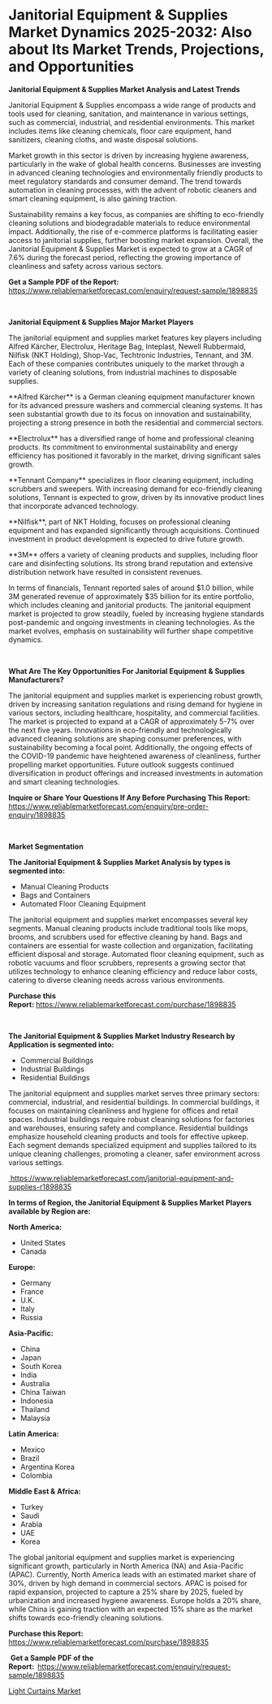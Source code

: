 <p><h1>Janitorial Equipment & Supplies Market Dynamics 2025-2032: Also about Its Market Trends, Projections, and Opportunities</h1></p><p><strong>Janitorial Equipment & Supplies Market Analysis and Latest Trends</strong></p>
<p><p>Janitorial Equipment & Supplies encompass a wide range of products and tools used for cleaning, sanitation, and maintenance in various settings, such as commercial, industrial, and residential environments. This market includes items like cleaning chemicals, floor care equipment, hand sanitizers, cleaning cloths, and waste disposal solutions. </p><p>Market growth in this sector is driven by increasing hygiene awareness, particularly in the wake of global health concerns. Businesses are investing in advanced cleaning technologies and environmentally friendly products to meet regulatory standards and consumer demand. The trend towards automation in cleaning processes, with the advent of robotic cleaners and smart cleaning equipment, is also gaining traction. </p><p>Sustainability remains a key focus, as companies are shifting to eco-friendly cleaning solutions and biodegradable materials to reduce environmental impact. Additionally, the rise of e-commerce platforms is facilitating easier access to janitorial supplies, further boosting market expansion. Overall, the Janitorial Equipment & Supplies Market is expected to grow at a CAGR of 7.6% during the forecast period, reflecting the growing importance of cleanliness and safety across various sectors.</p></p>
<p><strong>Get a Sample PDF of the Report:&nbsp;</strong> <a href="https://www.reliablemarketforecast.com/enquiry/request-sample/1898835?utm_campaign=3089&utm_medium=2&utm_source=Github&utm_content=ia&utm_term=08042025&utm_id=janitorial-equipment-supplies">https://www.reliablemarketforecast.com/enquiry/request-sample/1898835</a></p>
<p>&nbsp;</p>
<p><strong>Janitorial Equipment & Supplies Major Market Players</strong></p>
<p><p>The janitorial equipment and supplies market features key players including Alfred Kärcher, Electrolux, Heritage Bag, Inteplast, Newell Rubbermaid, Nilfisk (NKT Holding), Shop-Vac, Techtronic Industries, Tennant, and 3M. Each of these companies contributes uniquely to the market through a variety of cleaning solutions, from industrial machines to disposable supplies.</p><p>**Alfred Kärcher** is a German cleaning equipment manufacturer known for its advanced pressure washers and commercial cleaning systems. It has seen substantial growth due to its focus on innovation and sustainability, projecting a strong presence in both the residential and commercial sectors.</p><p>**Electrolux** has a diversified range of home and professional cleaning products. Its commitment to environmental sustainability and energy efficiency has positioned it favorably in the market, driving significant sales growth.</p><p>**Tennant Company** specializes in floor cleaning equipment, including scrubbers and sweepers. With increasing demand for eco-friendly cleaning solutions, Tennant is expected to grow, driven by its innovative product lines that incorporate advanced technology.</p><p>**Nilfisk**, part of NKT Holding, focuses on professional cleaning equipment and has expanded significantly through acquisitions. Continued investment in product development is expected to drive future growth.</p><p>**3M** offers a variety of cleaning products and supplies, including floor care and disinfecting solutions. Its strong brand reputation and extensive distribution network have resulted in consistent revenues.</p><p>In terms of financials, Tennant reported sales of around $1.0 billion, while 3M generated revenue of approximately $35 billion for its entire portfolio, which includes cleaning and janitorial products. The janitorial equipment market is projected to grow steadily, fueled by increasing hygiene standards post-pandemic and ongoing investments in cleaning technologies. As the market evolves, emphasis on sustainability will further shape competitive dynamics.</p></p>
<p>&nbsp;</p>
<p><strong>What Are The Key Opportunities For Janitorial Equipment & Supplies Manufacturers?</strong></p>
<p><p>The janitorial equipment and supplies market is experiencing robust growth, driven by increasing sanitation regulations and rising demand for hygiene in various sectors, including healthcare, hospitality, and commercial facilities. The market is projected to expand at a CAGR of approximately 5-7% over the next five years. Innovations in eco-friendly and technologically advanced cleaning solutions are shaping consumer preferences, with sustainability becoming a focal point. Additionally, the ongoing effects of the COVID-19 pandemic have heightened awareness of cleanliness, further propelling market opportunities. Future outlook suggests continued diversification in product offerings and increased investments in automation and smart cleaning technologies.</p></p>
<p><strong>Inquire or Share Your Questions If Any Before Purchasing This Report:</strong> <a href="https://www.reliablemarketforecast.com/enquiry/pre-order-enquiry/1898835?utm_campaign=3089&utm_medium=2&utm_source=Github&utm_content=ia&utm_term=08042025&utm_id=janitorial-equipment-supplies">https://www.reliablemarketforecast.com/enquiry/pre-order-enquiry/1898835</a></p>
<p>&nbsp;</p>
<p><strong>Market Segmentation</strong></p>
<p><strong>The Janitorial Equipment & Supplies Market Analysis by types is segmented into:</strong></p>
<p><ul><li>Manual Cleaning Products</li><li>Bags and Containers</li><li>Automated Floor Cleaning Equipment</li></ul></p>
<p><p>The janitorial equipment and supplies market encompasses several key segments. Manual cleaning products include traditional tools like mops, brooms, and scrubbers used for effective cleaning by hand. Bags and containers are essential for waste collection and organization, facilitating efficient disposal and storage. Automated floor cleaning equipment, such as robotic vacuums and floor scrubbers, represents a growing sector that utilizes technology to enhance cleaning efficiency and reduce labor costs, catering to diverse cleaning needs across various environments.</p></p>
<p><strong>Purchase this Report:&nbsp;</strong><a href="https://www.reliablemarketforecast.com/purchase/1898835?utm_campaign=3089&utm_medium=2&utm_source=Github&utm_content=ia&utm_term=08042025&utm_id=janitorial-equipment-supplies">https://www.reliablemarketforecast.com/purchase/1898835</a></p>
<p>&nbsp;</p>
<p><strong>The Janitorial Equipment & Supplies Market Industry Research by Application is segmented into:</strong></p>
<p><ul><li>Commercial Buildings</li><li>Industrial Buildings</li><li>Residential Buildings</li></ul></p>
<p><p>The janitorial equipment and supplies market serves three primary sectors: commercial, industrial, and residential buildings. In commercial buildings, it focuses on maintaining cleanliness and hygiene for offices and retail spaces. Industrial buildings require robust cleaning solutions for factories and warehouses, ensuring safety and compliance. Residential buildings emphasize household cleaning products and tools for effective upkeep. Each segment demands specialized equipment and supplies tailored to its unique cleaning challenges, promoting a cleaner, safer environment across various settings.</p></p>
<p><a href="https://www.reliablemarketforecast.com/janitorial-equipment-and-supplies-r1898835?utm_campaign=3089&utm_medium=2&utm_source=Github&utm_content=ia&utm_term=08042025&utm_id=janitorial-equipment-supplies">&nbsp;https://www.reliablemarketforecast.com/janitorial-equipment-and-supplies-r1898835</a></p>
<p><strong>In terms of Region, the Janitorial Equipment & Supplies Market Players available by Region are:</strong></p>
<p>
    <p> <strong> North America: </strong>
        <ul>
            <li>United States</li>
            <li>Canada</li>
        </ul>
        </p> 
    <p> <strong> Europe: </strong>
        <ul>
            <li>Germany</li>
            <li>France</li>
            <li>U.K.</li>
            <li>Italy</li>
            <li>Russia</li>
        </ul>
        </p> 
    <p> <strong> Asia-Pacific: </strong>
        <ul>
            <li>China</li>
            <li>Japan</li>
            <li>South Korea</li>
            <li>India</li>
            <li>Australia</li>
            <li>China Taiwan</li>
            <li>Indonesia</li>
            <li>Thailand</li>
            <li>Malaysia</li>
        </ul>
        </p> 
    <p> <strong> Latin America: </strong>
        <ul>
            <li>Mexico</li>
            <li>Brazil</li>
            <li>Argentina Korea</li>
            <li>Colombia</li>
        </ul>
        </p> 
    <p> <strong> Middle East & Africa: </strong>
        <ul>
            <li>Turkey</li>
            <li>Saudi</li>
            <li>Arabia</li>
            <li>UAE</li>
            <li>Korea</li>
        </ul>
    </p>
    </p>
<p><p>The global janitorial equipment and supplies market is experiencing significant growth, particularly in North America (NA) and Asia-Pacific (APAC). Currently, North America leads with an estimated market share of 30%, driven by high demand in commercial sectors. APAC is poised for rapid expansion, projected to capture a 25% share by 2025, fueled by urbanization and increased hygiene awareness. Europe holds a 20% share, while China is gaining traction with an expected 15% share as the market shifts towards eco-friendly cleaning solutions.</p></p>
<p><strong>Purchase this Report: </strong><a href="https://www.reliablemarketforecast.com/purchase/1898835?utm_campaign=3089&utm_medium=2&utm_source=Github&utm_content=ia&utm_term=08042025&utm_id=janitorial-equipment-supplies">https://www.reliablemarketforecast.com/purchase/1898835</a></p>
<p>&nbsp;<strong>Get a Sample PDF of the Report:&nbsp;&nbsp;</strong><a href="https://www.reliablemarketforecast.com/enquiry/request-sample/1898835?utm_campaign=3089&utm_medium=2&utm_source=Github&utm_content=ia&utm_term=08042025&utm_id=janitorial-equipment-supplies">https://www.reliablemarketforecast.com/enquiry/request-sample/1898835</a></p>
<p><strong></strong></p>
<p><p><a href="https://github.com/awalinfucci/Market-Research-Report-List-1/blob/main/light-curtains-market.md?utm_campaign=3089&utm_medium=2&utm_source=Github&utm_content=ia&utm_term=08042025&utm_id=janitorial-equipment-supplies">Light Curtains Market</a></p></p>